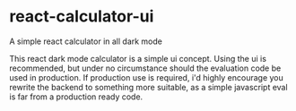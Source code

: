 # react-calculator-ui
A simple react calculator in all dark mode

This react dark mode calculator is a simple ui concept. Using the ui is recommended, but under no circumstance should the evaluation code be used in production.
If production use is required, i'd highly encourage you rewrite the backend to something more suitable, as a simple javascript eval is far from a production ready code.
